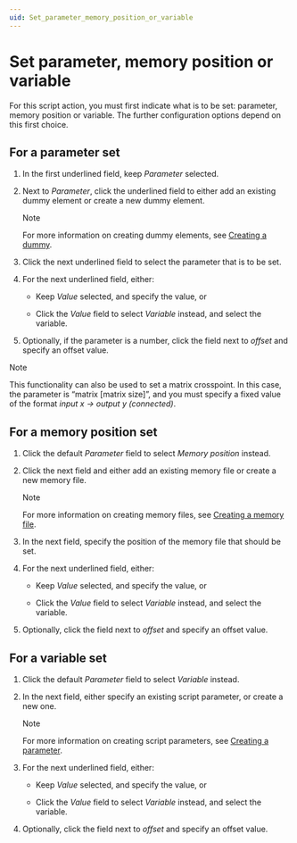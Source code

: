 ```yaml
---
uid: Set_parameter_memory_position_or_variable
---
```


# Set parameter, memory position or variable

For this script action, you must first indicate what is to be set: parameter, memory position or variable. The further configuration options depend on this first choice.

## For a parameter set

1. In the first underlined field, keep *Parameter* selected.

1. Next to *Parameter*, click the underlined field to either add an existing dummy element or create a new dummy element.

   > [!NOTE]
   > For more information on creating dummy elements, see [Creating a dummy](xref:Script_variables#creating-a-dummy).

1. Click the next underlined field to select the parameter that is to be set.

1. For the next underlined field, either:

   - Keep *Value* selected, and specify the value, or

   - Click the *Value* field to select *Variable* instead, and select the variable.

1. Optionally, if the parameter is a number, click the field next to *offset* and specify an offset value.

> [!NOTE]
> This functionality can also be used to set a matrix crosspoint. In this case, the parameter is “matrix \[matrix size\]”, and you must specify a fixed value of the format *input x -> output y (connected)*.

## For a memory position set

1. Click the default *Parameter* field to select *Memory position* instead.

1. Click the next field and either add an existing memory file or create a new memory file.

   > [!NOTE]
   > For more information on creating memory files, see [Creating a memory file](xref:Script_variables#creating-a-memory-file).

1. In the next field, specify the position of the memory file that should be set.

1. For the next underlined field, either:

   - Keep *Value* selected, and specify the value, or

   - Click the *Value* field to select *Variable* instead, and select the variable.

1. Optionally, click the field next to *offset* and specify an offset value.

## For a variable set

1. Click the default *Parameter* field to select *Variable* instead.

1. In the next field, either specify an existing script parameter, or create a new one.

    > [!NOTE]
    > For more information on creating script parameters, see [Creating a parameter](xref:Script_variables#creating-a-parameter).

1. For the next underlined field, either:

    - Keep *Value* selected, and specify the value, or

    - Click the *Value* field to select *Variable* instead, and select the variable.

1. Optionally, click the field next to *offset* and specify an offset value.
